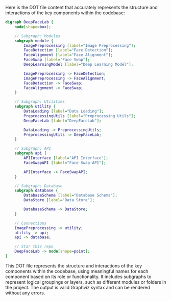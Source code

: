 Here is the DOT file content that accurately represents the structure and interactions of the key components within the codebase:

```dot
digraph DeepFaceLab {
    node[shape=box];

    // Subgraph: Modules
    subgraph module {
        ImagePreprocessing [label="Image Preprocessing"];
        FaceDetection [label="Face Detection"];
        FaceAlignment [label="Face Alignment"];
        FaceSwap [label="Face Swap"];
        DeepLearningModel [label="Deep Learning Model"];

        ImagePreprocessing -> FaceDetection;
        ImagePreprocessing -> FaceAlignment;
        FaceDetection -> FaceSwap;
        FaceAlignment -> FaceSwap;
    }

    // Subgraph: Utilities
    subgraph utility {
        DataLoading [label="Data Loading"];
        PreprocessingUtils [label="Preprocessing Utils"];
        DeepFaceLab [label="DeepFaceLab"];

        DataLoading -> PreprocessingUtils;
        PreprocessingUtils -> DeepFaceLab;
    }

    // Subgraph: API
    subgraph api {
        APIInterface [label="API Interface"];
        FaceSwapAPI [label="Face Swap API"];

        APIInterface -> FaceSwapAPI;
    }

    // Subgraph: Database
    subgraph database {
        DatabaseSchema [label="Database Schema"];
        DataStore [label="Data Store"];

        DatabaseSchema -> DataStore;
    }

    // Connections
    ImagePreprocessing -> utility;
    utility -> api;
    api -> database;

    // Star this repo
    DeepFaceLab -> node[shape=point];
}
```

This DOT file represents the structure and interactions of the key components within the codebase, using meaningful names for each component based on its role or functionality. It includes subgraphs to represent logical groupings or layers, such as different modules or folders in the project. The output is valid Graphviz syntax and can be rendered without any errors.